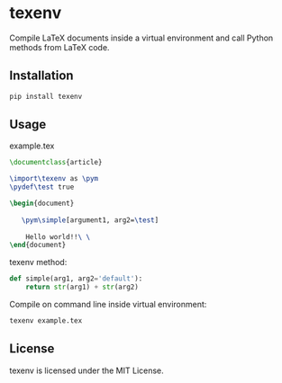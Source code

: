 # texenv

Compile LaTeX documents inside a virtual environment and call Python methods from LaTeX code.

## Installation

```bash
pip install texenv
```

## Usage

example.tex
```tex
\documentclass{article}

\import\texenv as \pym
\pydef\test true

\begin{document}
   
   \pym\simple[argument1, arg2=\test]
   
	Hello world!!\ \
\end{document}
```
texenv method:
```python
def simple(arg1, arg2='default'):
    return str(arg1) + str(arg2)
```

Compile on command line inside virtual environment:
```bash
texenv example.tex
```

## License

texenv is licensed under the MIT License.